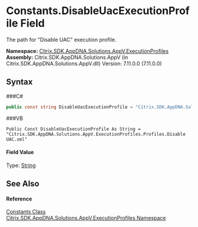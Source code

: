 # Constants.DisableUacExecutionProfile Field
 

The path for "Disable UAC" execution profile.

**Namespace:**&nbsp;<a href="N_Citrix_SDK_AppDNA_Solutions_AppV_ExecutionProfiles">Citrix.SDK.AppDNA.Solutions.AppV.ExecutionProfiles</a><br />**Assembly:**&nbsp;Citrix.SDK.AppDNA.Solutions.AppV (in Citrix.SDK.AppDNA.Solutions.AppV.dll) Version: 7.11.0.0 (7.11.0.0)

## Syntax

###C#
```csharp
public const string DisableUacExecutionProfile = "Citrix.SDK.AppDNA.Solutions.AppV.ExecutionProfiles.Profiles.Disable UAC.xml"
```

###VB
```vbnet
Public Const DisableUacExecutionProfile As String = "Citrix.SDK.AppDNA.Solutions.AppV.ExecutionProfiles.Profiles.Disable UAC.xml"
```


#### Field Value
Type: <a href="http://msdn2.microsoft.com/en-us/library/s1wwdcbf" target="_blank">String</a>

## See Also


#### Reference
<a href="T_Citrix_SDK_AppDNA_Solutions_AppV_ExecutionProfiles_Constants">Constants Class</a><br /><a href="N_Citrix_SDK_AppDNA_Solutions_AppV_ExecutionProfiles">Citrix.SDK.AppDNA.Solutions.AppV.ExecutionProfiles Namespace</a><br />